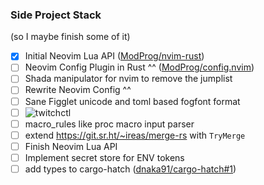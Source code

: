 
### Side Project Stack

(so I maybe finish some of it)

- [x] Initial Neovim Lua API ([ModProg/nvim-rust](https://github.com/ModProg/nvim-rust/))
- [ ] Neovim Config Plugin in Rust ^^ ([ModProg/config.nvim](https://github.com/ModProg/config.nvim/))
- [ ] Shada manipulator for nvim to remove the jumplist
- [ ] Rewrite Neovim Config ^^
- [ ] Sane Figglet unicode and toml based fogfont format
- [ ] ![twitchctl](https://github.com/cafce25/twitchctl)
- [ ] macro_rules like proc macro input parser
- [ ] extend https://git.sr.ht/~ireas/merge-rs with `TryMerge`
- [ ] Finish Neovim Lua API
- [ ] Implement secret store for ENV tokens
- [ ] add types to cargo-hatch ([dnaka91/cargo-hatch#1](https://github.com/dnaka91/cargo-hatch/issues/1))

<!--
**ModProg/ModProg** is a ✨ _special_ ✨ repository because its `README.md` (this file) appears on your GitHub profile.

Here are some ideas to get you started:

- 🔭 I’m currently working on ...
- 🌱 I’m currently learning ...
- 👯 I’m looking to collaborate on ...
- 🤔 I’m looking for help with ...
- 💬 Ask me about ...
- 📫 How to reach me: ...
- 😄 Pronouns: ...
- ⚡ Fun fact: ...
-->
